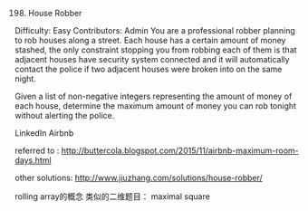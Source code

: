 198. House Robber  

Difficulty: Easy Contributors: Admin
You are a professional robber planning to rob houses along a street. Each house has a certain amount of money stashed, the only constraint stopping you from robbing each of them is that adjacent houses have security system connected and it will automatically contact the police if two adjacent houses were broken into on the same night.

Given a list of non-negative integers representing the amount of money of each house, determine the maximum amount of money you can rob tonight without alerting the police.

LinkedIn Airbnb


referred to : http://buttercola.blogspot.com/2015/11/airbnb-maximum-room-days.html

other solutions:
http://www.jiuzhang.com/solutions/house-robber/

rolling array的概念
类似的二维题目： maximal square
